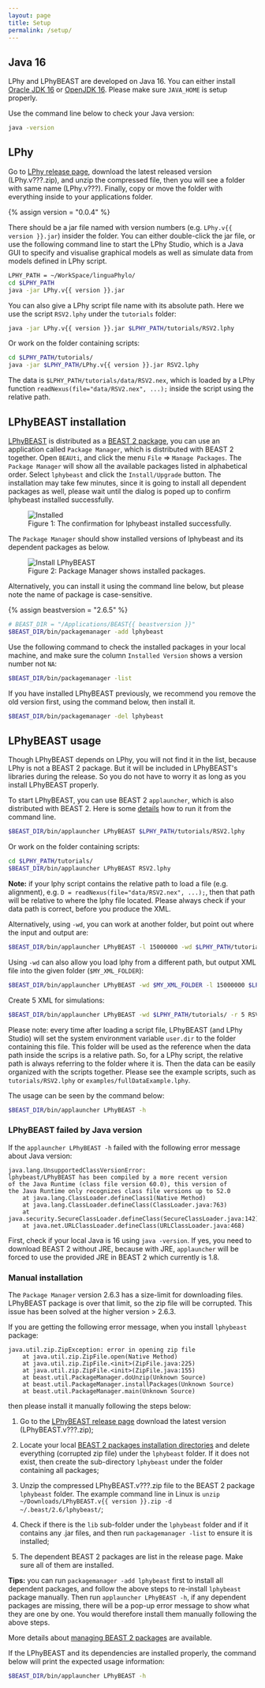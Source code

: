 ```yaml
---
layout: page
title: Setup
permalink: /setup/
---
```


## Java 16

LPhy and LPhyBEAST are developed on Java 16. 
You can either install [Oracle JDK 16](https://www.oracle.com/java/technologies/javase-jdk16-downloads.html) 
or [OpenJDK 16](https://jdk.java.net/16/). Please make sure `JAVA_HOME` is setup properly.

Use the command line below to check your Java version:

```bash
java -version
```

## LPhy 

Go to [LPhy release page](https://github.com/LinguaPhylo/linguaPhylo/releases), 
download the latest released version (LPhy.v???.zip), and unzip the compressed file, 
then you will see a folder with same name (LPhy.v???). 
Finally, copy or move the folder with everything inside to your applications folder.

{% assign version = "0.0.4" %}

There should be a jar file named with version numbers (e.g. `LPhy.v{{ version }}.jar`) insider the folder.
You can either double-click the jar file, or use the following command line to start the LPhy Studio, 
which is a Java GUI to specify and visualise graphical models 
as well as simulate data from models defined in LPhy script.

```bash
LPHY_PATH = ~/WorkSpace/linguaPhylo/
cd $LPHY_PATH
java -jar LPhy.v{{ version }}.jar
```

You can also give a LPhy script file name with its absolute path. 
Here we use the script `RSV2.lphy` under the `tutorials` folder:

```bash
java -jar LPhy.v{{ version }}.jar $LPHY_PATH/tutorials/RSV2.lphy
```

Or work on the folder containing scripts:

```bash
cd $LPHY_PATH/tutorials/
java -jar $LPHY_PATH/LPhy.v{{ version }}.jar RSV2.lphy
```

The data is `$LPHY_PATH/tutorials/data/RSV2.nex`, which is loaded by a LPhy function
`readNexus(file="data/RSV2.nex", ...);` inside the script using the relative path.


## LPhyBEAST installation

[LPhyBEAST](https://github.com/LinguaPhylo/LPhyBeast/releases) is distributed as a [BEAST 2 package](https://www.beast2.org/managing-packages/),
you can use an application called `Package Manager`, which is distributed with BEAST 2 together.
Open `BEAUti`, and click the menu `File` => `Manage Packages`. 
The `Package Manager` will show all the available packages listed in alphabetical order.
Select `lphybeast` and click the `Install/Upgrade` button. 
The installation may take few minutes, since it is going to install all dependent packages as well, 
please wait until the dialog is poped up to confirm lphybeast installed successfully.

<figure class="image">
  <img src="/images/Installed.png" alt="Installed">
  <figcaption>Figure 1: The confirmation for lphybeast installed successfully.</figcaption>
</figure>
 

The `Package Manager` should show installed versions of lphybeast and its dependent packages as below. 

<figure class="image">
  <img src="/images/InstallLPhyBEAST.png" alt="Install LPhyBEAST">
  <figcaption>Figure 2: Package Manager shows installed packages.</figcaption>
</figure>

Alternatively, you can install it using the command line below, but please note the name of package is case-sensitive.

{% assign beastversion = "2.6.5" %}

```bash
# BEAST_DIR = "/Applications/BEAST{{ beastversion }}"
$BEAST_DIR/bin/packagemanager -add lphybeast 
```

Use the following command to check the installed packages in your local machine, 
and make sure the column `Installed Version` shows a version number not `NA`:

```bash
$BEAST_DIR/bin/packagemanager -list 
```

If you have installed LPhyBEAST previously, we recommend you remove the old version first,
using the command below, then install it.

```bash
$BEAST_DIR/bin/packagemanager -del lphybeast 
```


## LPhyBEAST usage

Though LPhyBEAST depends on LPhy, you will not find it in the list, because LPhy is not a BEAST 2 package. 
But it will be included in LPhyBEAST's libraries during the release. 
So you do not have to worry it as long as you install LPhyBEAST properly. 

To start LPhyBEAST, you can use BEAST 2 `applauncher`, which is also distributed with BEAST 2.
Here is some [details](https://www.beast2.org/2019/09/26/command-line-tricks.html) how to run it from the command line.

```bash
$BEAST_DIR/bin/applauncher LPhyBEAST $LPHY_PATH/tutorials/RSV2.lphy
```

Or work on the folder containing scripts:

```bash
cd $LPHY_PATH/tutorials/
$BEAST_DIR/bin/applauncher LPhyBEAST RSV2.lphy
```

**Note:** if your lphy script contains the relative path to load a file (e.g. alignment), 
e.g. `D = readNexus(file="data/RSV2.nex", ...);`, then that path will be relative to where the lphy file located. 
Please always check if your data path is correct, before you produce the XML.   
  

Alternatively, using `-wd`, you can work at another folder, but point out where the input and output are:

```bash
$BEAST_DIR/bin/applauncher LPhyBEAST -l 15000000 -wd $LPHY_PATH/tutorials/ -o RSV2long.xml RSV2.lphy
```

Using `-wd` can also allow you load lphy from a different path, 
but output XML file into the given folder (`$MY_XML_FOLDER`):

```bash
$BEAST_DIR/bin/applauncher LPhyBEAST -wd $MY_XML_FOLDER -l 15000000 $LPHY_PATH/tutorials/RSV2.lphy
```

Create 5 XML for simulations:
```bash
$BEAST_DIR/bin/applauncher LPhyBEAST -wd $LPHY_PATH/tutorials/ -r 5 RSV2.lphy
```

Please note: every time after loading a script file, LPhyBEAST (and LPhy Studio) will set the system environment variable `user.dir` to the folder containing this file. This folder will be used as the reference when the data path inside the scrips is a relative path. So, for a LPhy script, the relative path is always referring to the folder where it is. Then the data can be easily organized with the scripts together.
Please see the example scripts, such as `tutorials/RSV2.lphy` or `examples/fullDataExample.lphy`.

The usage can be seen by the command below:

```bash
$BEAST_DIR/bin/applauncher LPhyBEAST -h
```


### LPhyBEAST failed by Java version

If the `applauncher LPhyBEAST -h` failed with the following error message about Java version:

```
java.lang.UnsupportedClassVersionError: 
lphybeast/LPhyBEAST has been compiled by a more recent version 
of the Java Runtime (class file version 60.0), this version of 
the Java Runtime only recognizes class file versions up to 52.0
	at java.lang.ClassLoader.defineClass1(Native Method)
	at java.lang.ClassLoader.defineClass(ClassLoader.java:763)
	at java.security.SecureClassLoader.defineClass(SecureClassLoader.java:142)
	at java.net.URLClassLoader.defineClass(URLClassLoader.java:468)
```

First, check if your local Java is 16 using `java -version`. 
If yes, you need to download BEAST 2 without JRE, because with JRE, 
`applauncher` will be forced to use the provided JRE in BEAST 2 which currently is 1.8.



### Manual installation

The `Package Manager` version 2.6.3 has a size-limit for downloading files. 
LPhyBEAST package is over that limit, so the zip file will be corrupted.
This issue has been solved at the higher version > 2.6.3.

If you are getting the following error message, when you install `lphybeast` package:

```
java.util.zip.ZipException: error in opening zip file
	at java.util.zip.ZipFile.open(Native Method)
	at java.util.zip.ZipFile.<init>(ZipFile.java:225)
	at java.util.zip.ZipFile.<init>(ZipFile.java:155)
	at beast.util.PackageManager.doUnzip(Unknown Source)
	at beast.util.PackageManager.installPackages(Unknown Source)
	at beast.util.PackageManager.main(Unknown Source)
```

then please install it manually following the steps below:

1. Go to the [LPhyBEAST release page](https://github.com/LinguaPhylo/LPhyBeast/releases)
download the latest version (LPhyBEAST.v???.zip);

2. Locate your local [BEAST 2 packages installation directories](https://www.beast2.org/managing-packages/) 
and delete everything (corrupted zip file) under the `lphybeast` folder.
If it does not exist, then create the sub-directory `lphybeast` under the folder containing all packages;

3. Unzip the compressed LPhyBEAST.v???.zip file to the BEAST 2 package `lphybeast` folder. 
The example command line in Linux is 
`unzip  ~/Downloads/LPhyBEAST.v{{ version }}.zip -d ~/.beast/2.6/lphybeast/`;

4. Check if there is the `lib` sub-folder under the `lphybeast` folder and if it contains any .jar files, 
and then run `packagemanager -list` to ensure it is installed;

5. The dependent BEAST 2 packages are list in the release page. Make sure all of them are installed. 

__Tips:__ you can run `packagemanager -add lphybeast` first to install all dependent packages, 
and follow the above steps to re-install `lphybeast` package manually.
Then run `applauncher LPhyBEAST -h`, if any dependent packages are missing, there will be a pop-up error message to show what they are one by one. You would therefore install them manually following the above steps.


More details about [managing BEAST 2 packages](https://www.beast2.org/managing-packages/) are available.

If the LPhyBEAST and its dependencies are installed properly, the command below will print the expected usage information: 

```bash
$BEAST_DIR/bin/applauncher LPhyBEAST -h
```